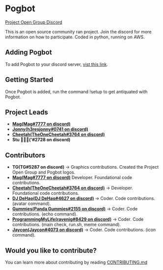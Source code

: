 # Pogbot
<p align="left">  
<a href="https://discord.gg/zRHZymwxfY">Project Open Group Discord</a>
</p>

This is an open source community ran project. Join the discord for more information on how to participate. Coded in python, running on AWS.

## Adding Pogbot

To add Pogbot to your discord server, [vist this link](https://discord.com/oauth2/authorize?client_id=843272975771631616&permissions=4294967287&scope=bot).

## Getting Started

Once Pogbot is added, run the command !setup to get antiquated with Pogbot.

## Project Leads

* **[Mag(Mag#7777 on discord)](https://github.com/mag-nif-i-cent)**
* **[Jonny(h3resjonny#0741 on discord)](https://github.com/JDMDevelopment)**
* **[Cheetah(TheOneCheetah#3764 on discord)](https://github.com/TheOneCheetah)**
* **Stu (ٰٰٰ'#2728 on discord)**

## Contributors
* **TG(TG#5287 on discord)** -> Graphics contributions. Created the Project Open Group and Pogbot logos.
* **[Mag(Mag#7777 on discord)](https://github.com/mag-nif-i-cent)** Developer. Foundational code contributions. 
* **[Cheetah(TheOneCheetah#3764 on discord)](https://github.com/TheOneCheetah)** -> Developer. Foundational code contributions. 
* **[DJ DeHao(DJ DeHao#4627 on discord)](https://github.com/DJ-DeHao)** -> Coder. Code contributions. (avatar command).
* **[Gummies(Panda Gummies#2155 on discord)](https://github.com/Gummies351)** -> Coder. Code contributions. (echo command).
* **[ProgrammingMyLife(ravenig#8429 on discord)](https://github.com/ProgrammingMyLife)** -> Coder. Code contributions. (main check, run.sh, meme command).
* **[Jaycon(Jaycon#4073 on discord)](https://github.com/jaycon2)** -> Coder. Code contributions. (icon command).

## Would you like to contribute?

You can learn more about contributing by reading [CONTRIBUTING.md](https://github.com/projectopengroup/Pogbot/blob/main/CONTRIBUTING.md)
